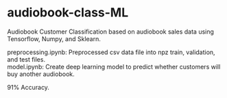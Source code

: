 # audiobook-class-ML
Audiobook Customer Classification based on audiobook sales data using Tensorflow, Numpy, and Sklearn.

preprocessing.ipynb: Preprocessed csv data file into npz train, validation, and test files.  
model.ipynb: Create deep learning model to predict whether customers will buy another audiobook.

91% Accuracy.
